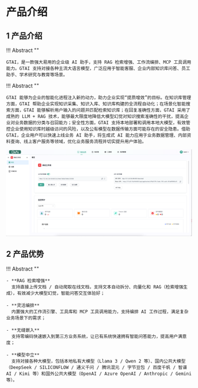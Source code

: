 # 产品介绍

## 1 产品介绍

!!! Abstract ""

    GTAI，是一款强大易用的企业级 AI 助手，支持 RAG 检索增强、工作流编排、MCP 工具调用能力。GTAI 支持对接各种主流大语言模型，广泛应用于智能客服、企业内部知识库问答、员工助手、学术研究与教育等场景。

!!! Abstract ""

    GTAI 能够为企业的智能化进程注入新的动力，助力企业实现“提质增效”的目标。在知识库管理方面，GTAI 帮助企业实现知识采集、知识入库、知识库构建的全流程自动化；在场景化智能搜索方面，GTAI 能够解析用户输入的问题并匹配检索知识库；在回复准确性方面，GTAI 采用了成熟的 LLM + RAG 技术，能够最大限度地降低大模型幻觉对知识搜索准确性的干扰，提高企业对业务数据的分类与召回能力；安全性方面，GTAI 支持本地部署和调用本地大模型，有效管控企业使用知识库时越级访问的风险，以及公有模型在数据传输方面可能存在的安全隐患。借助 GTAI，企业用户可以快速上线业务 AI 助手，将生成式 AI 能力应用于业务数据管理、内部资料查询、线上客户服务等领域，优化业务服务流程并切实提升用户体验。
   

![概览](img/index/UI.jpg)

## 2 产品优势 

!!! Abstract "" 

    - **RAG 检索增强**      
      支持直接上传文档 / 自动爬取在线文档，支持文本自动拆分、向量化和 RAG（检索增强生成），有效减少大模型幻觉，智能问答交互体验好；   

    - **灵活编排**    
      内置强大的工作流引擎、工具库和 MCP 工具调用能力，支持编排 AI 工作过程，满足复杂业务场景下的需求；    

    - **无缝嵌入**      
      支持零编码快速嵌入到第三方业务系统，让已有系统快速拥有智能问答能力，提高用户满意度；     

    - **模型中立**     
      支持对接各种大模型，包括本地私有大模型（Llama 3 / Qwen 2 等）、国内公共大模型（DeepSeek / SILICONFLOW / 通义千问 / 腾讯混元 / 字节豆包 / 百度千帆 / 智谱 AI / Kimi 等）和国外公共大模型（OpenAI / Azure OpenAI / Anthropic / Gemini 等）。

<!-- ## 3 案例展示

!!! Abstract ""

    GTAI 自发布以来，日均安装下载超过 1000 次，被广泛应用于智能客服、企业内部知识库、学术研究与教育等场景，典型应用案例详情见如下链接：

    - [GTAI 应用案例：中国农业大学-小鹉哥](https://mp.weixin.qq.com/s/4g_gySMBQZCJ9OZ-yBkmvw)
    - [GTAI 应用案例：东北财经大学-小银杏](https://mp.weixin.qq.com/s/3BoxkY7EMomMmmvFYxvDIA)
    - [GTAI 应用案例：重庆交通大学-渝小交](https://mp.weixin.qq.com/s/8L4hIjdhzWOmpQXx2cW33g)
    - [GTAI 应用案例：广西大学](https://mp.weixin.qq.com/s/83N9a_wWDce7z1NLIropEAx)
    - [GTAI 应用案例：南京中医药大学](https://mp.weixin.qq.com/s/WUmAKYbZjp3272HIecpRFA)
    - [GTAI 应用案例：高校行政管理AI小助手](https://www.bilibili.com/video/BV1yvBMYvEdy)
    - [GTAI 应用案例：中铁水务](https://mp.weixin.qq.com/s/voNAddbK2CJOrJJs1ewZ8g)
    - [GTAI 应用案例：解放军总医院](https://mp.weixin.qq.com/s/ETrZC-vrA4Aap0eF-15EeQ)
    - [GTAI 应用案例：中核西仪研究院-西仪睿答](https://mp.weixin.qq.com/s/CbKr4mev8qahKLAtV6Dxdg)
    - [GTAI 应用案例：西安国际医院中心医院-国医小助](https://mp.weixin.qq.com/s/DSOUvwrQrxbqQxKBilTCFQ)
    - [GTAI 应用案例：深圳大学附属华南医院-医疗版“知识数据库助手”](https://www.nfnews.com/content/732YEYDPyW.html)
    - [GTAI 应用案例：生物医药AI客服智能体验!](https://www.bilibili.com/video/BV13JzvYsE3e)
    - [GTAI 应用案例：把医疗行业知识转化为知识库问答助手！](https://www.bilibili.com/video/BV157wme9EgB)
    - [GTAI 应用案例：深圳福田公证处 AI 助手](https://mp.weixin.qq.com/s/KEtM-bkqim5LLBc4yA9CmQ)
    - [GTAI 应用案例：无锡市数据局](https://mp.weixin.qq.com/s/enfUFLevvL_La74PQ0kIXw)
    - [GTAI 应用案例：广西质检院 AI小质](https://mp.weixin.qq.com/s/JNOk8gMrcX1c70A_bX1pfQ)
    - [GTAI 应用案例：深圳联交所-深小联AI助手](https://mp.weixin.qq.com/s/3DXghaIT1p1aTQ51D2FCVA)
    - [GTAI 应用案例：深圳通](https://mp.weixin.qq.com/s/SILN0GSescH9LyeQqYP0VQ)
    - [GTAI 应用案例：华莱士智能AI客服助手上线啦！](https://www.bilibili.com/video/BV1hQtVeXEBL)
    - [GTAI 应用案例：会展AI智能客服体验](https://www.bilibili.com/video/BV1J7BqY6EKA)
    - [GTAI 应用案例：孩子要上幼儿园了，AI 智能助手择校好帮手](https://www.bilibili.com/video/BV1wKrhYvEer)
    - [GTAI 应用案例：产品使用指南AI助手，新手小白也能轻松搞定！](https://www.bilibili.com/video/BV1Yz6gYtEqX)
    - [GTAI 应用案例：苏州热工研究院有限公司-大宗材料方案制定和审查助手](https://mp.weixin.qq.com/s/Ts5FQdnv7Tu9Jp7bvofCVA)
    - [GTAI 应用案例：国核自仪系统工程有限公司-NuCON AI帮](https://mp.weixin.qq.com/s/HNPc7u5xVfGLJr8IQz3vjQ)
    - [GTAI 应用案例：深圳通开启Deep Seek智能应用新篇章](https://mp.weixin.qq.com/s/SILN0GSescH9LyeQqYP0VQ)
    - [GTAI 应用案例："畅行南通"智能客服](https://mp.weixin.qq.com/s/WEC9UQ6msY0VS8LhTZh-Ew)
    - [GTAI 应用案例：中船动力人工智能"智慧动力云助手"及首批数字员工正式上线](https://mp.weixin.qq.com/s/OGcEkjh9DzGO1Tkc9nr7qg)
    - [GTAI 应用案例：南宁矿业集团智慧矿山AI助手](https://mp.weixin.qq.com/s/SZstxTvVoLZg0ECbZbfpIA)
    - [GTAI 应用案例：DeepSeek落地弘盛铜业：国产大模型点亮"黑灯工厂"新引擎](https://mp.weixin.qq.com/s/Eczdx574MS5RMF7WfHN7_A)
    - [MaxKB 应用案例：拥抱智能时代！中国五矿以 “AI+”赋能企业发展](https://mp.weixin.qq.com/s/D5vBtlX2E81pWE3_2OgWSw)
    - [MaxKB 应用案例：DeepSeek赋能中冶武勘AI智能体](https://mp.weixin.qq.com/s/8m0vxGcWXNdZazziQrLyxg)
    - [MaxKB 应用案例：重磅！陕西广电网络“秦岭云”平台实现DeepSeek本地化部署](https://mp.weixin.qq.com/s/ZKmEU_wWShK1YDomKJHQeA)
    - [MaxKB 应用案例：粤海集团完成DeepSeek私有化部署，助力集团智能化管理](https://mp.weixin.qq.com/s/2JbVp0-kr9Hfp-0whH4cvg)
    - [MaxKB 应用案例：建筑材料工业信息中心完成DeepSeek本地化部署，推动行业数智化转型新发展](https://mp.weixin.qq.com/s/HThGSnND3qDF8ySEqiM4jw)
    - [MaxKB 应用案例：一起DeepSeek！福建设计以AI大模型开启新篇章](https://mp.weixin.qq.com/s/m67e-H7iQBg3d24NM82UjA)


## 4 了解更多

!!! Abstract ""

    - [如何向团队介绍 MaxKB](https://fit2cloud.com/maxkb/download/introduce-maxkb_202504.pdf)
    - [飞致云培训认证中心](https://edu.fit2cloud.com/index) 
    - [MaxKB 小课堂](https://space.bilibili.com/510493147/lists/3590204?type=season)
    - [MaxKB 知识库](https://kb.fit2cloud.com/categories/maxkb) -->
